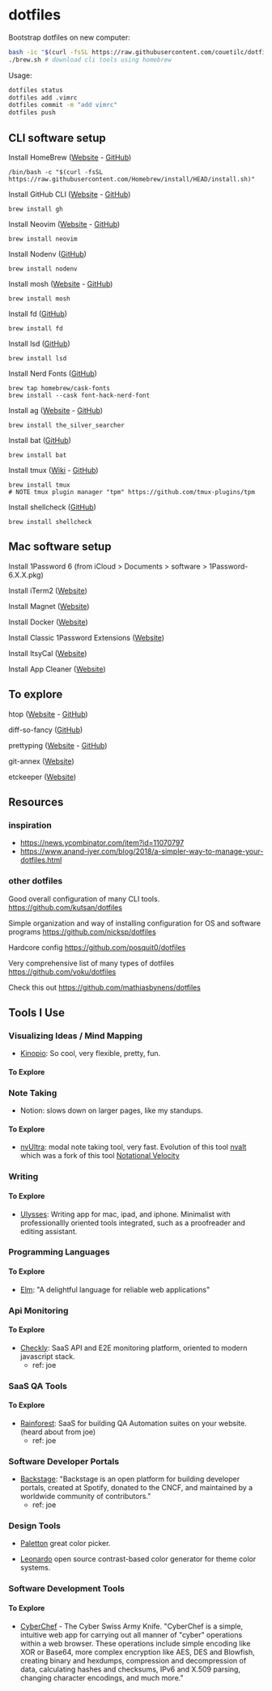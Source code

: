 # dotfiles

Bootstrap dotfiles on new computer:
```sh
bash -ic "$(curl -fsSL https://raw.githubusercontent.com/couetilc/dotfiles/main/bootstrap.sh)"
./brew.sh # download cli tools using homebrew
```

Usage:
```sh
dotfiles status
dotfiles add .vimrc
dotfiles commit -m "add vimrc"
dotfiles push
```

## CLI software setup

Install HomeBrew ([Website](https://brew.sh/) - [GitHub](https://github.com/Homebrew/brew))
```
/bin/bash -c "$(curl -fsSL https://raw.githubusercontent.com/Homebrew/install/HEAD/install.sh)"
```

Install GitHub CLI ([Website](https://cli.github.com/) - [GitHub](https://github.com/cli/cli))
```
brew install gh
```

Install Neovim ([Website](https://neovim.io/) - [GitHub](https://github.com/neovim/neovim))
```
brew install neovim
```

Install Nodenv ([GitHub](https://github.com/nodenv/nodenv))
```
brew install nodenv
```

Install mosh ([Website](https://mosh.org/) - [GitHub](https://github.com/mobile-shell/mosh))
```
brew install mosh
```

Install fd ([GitHub](https://github.com/sharkdp/fd))
```
brew install fd
```

Install lsd ([GitHub](https://github.com/Peltoche/lsd))
```
brew install lsd
```

Install Nerd Fonts ([GitHub](https://github.com/ryanoasis/nerd-fonts))
```
brew tap homebrew/cask-fonts
brew install --cask font-hack-nerd-font
```

Install ag ([Website](https://geoff.greer.fm/ag/) - [GitHub](https://github.com/ggreer/the_silver_searcher))
```
brew install the_silver_searcher
```

Install bat ([GitHub](https://github.com/sharkdp/bat))
```
brew install bat
```

Install tmux ([Wiki](https://github.com/tmux/tmux/wiki) - [GitHub](https://github.com/tmux/tmux/))
```
brew install tmux
# NOTE tmux plugin manager "tpm" https://github.com/tmux-plugins/tpm
```

Install shellcheck ([GitHub](https://github.com/koalaman/shellcheck))
```
brew install shellcheck
```

## Mac software setup

Install 1Password 6 (from iCloud > Documents > software > 1Password-6.X.X.pkg)

Install iTerm2 ([Website](https://iterm2.com/))

Install Magnet ([Website](https://magnet.crowdcafe.com/))

Install Docker ([Website](https://docs.docker.com/get-docker/))

Install Classic 1Password Extensions ([Website](https://support.1password.com/cs/1password-classic-extension/))

Install ItsyCal ([Website](https://www.mowglii.com/itsycal/))

Install App Cleaner ([Website](https://freemacsoft.net/appcleaner/))

## To explore

htop ([Website](https://htop.dev/) - [GitHub](https://github.com/htop-dev/htop))

diff-so-fancy ([GitHub](https://github.com/so-fancy/diff-so-fancy))

prettyping ([Website](https://denilson.sa.nom.br/prettyping/) - [GitHub](https://github.com/denilsonsa/prettyping))

git-annex ([Website](https://git-annex.branchable.com/))

etckeeper ([Website](https://etckeeper.branchable.com/))

## Resources

### inspiration
- https://news.ycombinator.com/item?id=11070797
- https://www.anand-iyer.com/blog/2018/a-simpler-way-to-manage-your-dotfiles.html

### other dotfiles
Good overall configuration of many CLI tools.
https://github.com/kutsan/dotfiles

Simple organization and way of installing configuration for OS and software programs
https://github.com/nicksp/dotfiles

Hardcore config
https://github.com/posquit0/dotfiles

Very comprehensive list of many types of dotfiles
https://github.com/voku/dotfiles

Check this out
https://github.com/mathiasbynens/dotfiles

## Tools I Use

### Visualizing Ideas / Mind Mapping

* [Kinopio](https://kinopio.club/): So cool, very flexible, pretty, fun.

#### To Explore

### Note Taking

* Notion: slows down on larger pages, like my standups.

#### To Explore

* [nvUltra](https://nvultra.com/): modal note taking tool, very fast. Evolution
  of this tool [nvalt](https://brettterpstra.com/projects/nvalt/) which was a
  fork of this tool [Notational Velocity](https://notational.net/)

### Writing

#### To Explore

* [Ulysses](https://ulysses.app/): Writing app for mac, ipad, and iphone. Minimalist
  with professionallly oriented tools integrated, such as a proofreader and editing assistant.

### Programming Languages

#### To Explore

* [Elm](https://elm-lang.org/): "A delightful language for reliable web applications"

### Api Monitoring

#### To Explore

* [Checkly](https://www.checklyhq.com/): SaaS API and E2E monitoring platform, oriented
  to modern javascript stack.
  - ref: joe

### SaaS QA Tools

#### To Explore

* [Rainforest](https://www.rainforestqa.com/): SaaS for building QA Automation
  suites on your website. (heard about from joe)
  - ref: joe

### Software Developer Portals

* [Backstage](https://backstage.spotify.com/): "Backstage is an open platform
  for building developer portals, created at Spotify, donated to the CNCF, and
  maintained by a worldwide community of contributors."
  - ref: joe

### Design Tools

- [Paletton](https://paletton.com/#) great color picker.

- [Leonardo](https://leonardocolor.io/?colorKeys=%236fa7ff&base=ffffff&ratios=3%2C4.5&mode=CAM02)
  open source contrast-based color generator for theme color systems.

### Software Development Tools

#### To Explore

- [CyberChef](https://gchq.github.io/CyberChef/) - The Cyber Swiss Army Knife.
  "CyberChef is a simple, intuitive web app for carrying out all manner of
  "cyber" operations within a web browser. These operations include simple
  encoding like XOR or Base64, more complex encryption like AES, DES and
  Blowfish, creating binary and hexdumps, compression and decompression of
  data, calculating hashes and checksums, IPv6 and X.509 parsing, changing
  character encodings, and much more."
